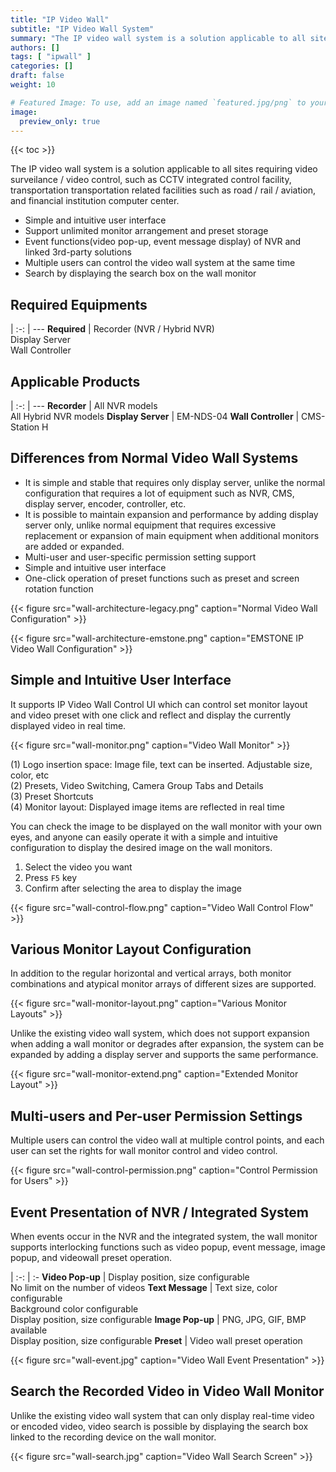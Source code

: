 ```yaml
---
title: "IP Video Wall"
subtitle: "IP Video Wall System"
summary: "The IP video wall system is a solution applicable to all sites requiring video surveilance / video control, such as CCTV integrated control facility, transportation transportation related facilities such as road / rail / aviation, and financial institution computer center."
authors: []
tags: [ "ipwall" ]
categories: []
draft: false
weight: 10

# Featured Image: To use, add an image named `featured.jpg/png` to your page's folder.
image:
  preview_only: true
---
```


{{< toc >}}

The IP video wall system is a solution applicable to all sites requiring video surveilance / video control, such as CCTV integrated control facility, transportation transportation related facilities such as road / rail / aviation, and financial institution computer center.

- Simple and intuitive user interface
- Support unlimited monitor arrangement and preset storage
- Event functions(video pop-up, event message display) of NVR and linked 3rd-party solutions 
- Multiple users can control the video wall system at the same time
- Search by displaying the search box on the wall monitor

<div class="container">
<div class="row">
<div class="col-12 col-sm-6 pl-0">

## Required Equipments

|
:-: | ---
**Required** | Recorder (NVR / Hybrid NVR)<br>Display Server<br>Wall Controller

</div>
<div class="col-12 col-sm-6 pl-0">

## Applicable Products

|
:-: | ---
**Recorder** | All NVR models<br>All Hybrid NVR models
**Display Server** | EM-NDS-04
**Wall Controller** | CMS-Station H

</div>
</div>
</div>

## Differences from Normal Video Wall Systems

- It is simple and stable that requires only display server, unlike the normal configuration that requires a lot of equipment such as NVR, CMS, display server, encoder, controller, etc.
- It is possible to maintain expansion and performance by adding display server only, unlike normal equipment that requires excessive replacement or expansion of main equipment when additional monitors are added or expanded. 
- Multi-user and user-specific permission setting support
- Simple and intuitive user interface
- One-click operation of preset functions such as preset and screen rotation function

<div class="container">
<div class="row align-items-end">
<div class="col-12 col-sm-6">

{{< figure src="wall-architecture-legacy.png" caption="Normal Video Wall Configuration" >}}

</div>
<div class="col-12 col-sm-6">

{{< figure src="wall-architecture-emstone.png" caption="EMSTONE IP Video Wall Configuration" >}}

</div>
</div>
</div>

## Simple and Intuitive User Interface

It supports IP Video Wall Control UI which can control set monitor layout and video preset with one click and reflect and display the currently displayed video in real time.

<div class="container">
<div class="row align-items-center">
<div class="col-12 col-sm-8">

{{< figure src="wall-monitor.png" caption="Video Wall Monitor" >}}

</div>
<div class="col-12 col-sm-4">

(1) Logo insertion space: Image file, text can be inserted. Adjustable size, color, etc  
(2) Presets, Video Switching, Camera Group Tabs and Details  
(3) Preset Shortcuts  
(4) Monitor layout: Displayed image items are reflected in real time

</div>
</div>
</div>

 You can check the image to be displayed on the wall monitor with your own eyes, and anyone can easily operate it with a simple and intuitive configuration to display the desired image on the wall monitors.

<div class="container">
<div class="row align-items-center">
<div class="col-12 col-sm-3">

1. Select the video you want
2. Press `F5` key
3. Confirm after selecting the area to display the image

</div>
<div class="col-12 col-sm-9">

{{< figure src="wall-control-flow.png" caption="Video Wall Control Flow" >}}

</div>
</div>
</div>

## Various Monitor Layout Configuration

In addition to the regular horizontal and vertical arrays, both monitor combinations and atypical monitor arrays of different sizes are supported.

{{< figure src="wall-monitor-layout.png" caption="Various Monitor Layouts" >}}

Unlike the existing video wall system, which does not support expansion when adding a wall monitor or degrades after expansion, the system can be expanded by adding a display server and supports the same performance.

{{< figure src="wall-monitor-extend.png" caption="Extended Monitor Layout" >}}

## Multi-users and Per-user Permission Settings

Multiple users can control the video wall at multiple control points, and each user can set the rights for wall monitor control and video control.

{{< figure src="wall-control-permission.png" caption="Control Permission for Users" >}}

## Event Presentation of NVR / Integrated System

When events occur in the NVR and the integrated system, the wall monitor supports interlocking functions such as video popup, event message, image popup, and videowall preset operation.

<div class="container">
<div class="row">
<div class="col-12 col-sm-5">

|
:-: | :-
**Video Pop-up** | Display position, size configurable<br>No limit on the number of videos
**Text Message** | Text size, color configurable<br>Background color configurable<br>Display position, size configurable
**Image Pop-up** | PNG, JPG, GIF, BMP available<br>Display position, size configurable
**Preset** | Video wall preset operation

</div>
<div class="col-12 col-sm-7">

{{< figure src="wall-event.jpg" caption="Video Wall Event Presentation" >}}

</div>
</div>
</div>

## Search the Recorded Video in Video Wall Monitor

 Unlike the existing video wall system that can only display real-time video or encoded video, video search is possible by displaying the search box linked to the recording device on the wall monitor.

{{< figure src="wall-search.jpg" caption="Video Wall Search Screen" >}}
